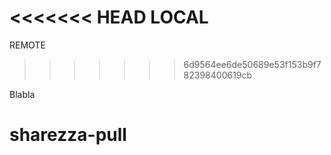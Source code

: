 <<<<<<< HEAD
LOCAL
=======
REMOTE
>>>>>>> 6d9564ee6de50689e53f153b9f782398400619cb

Blabla

# sharezza-pull
